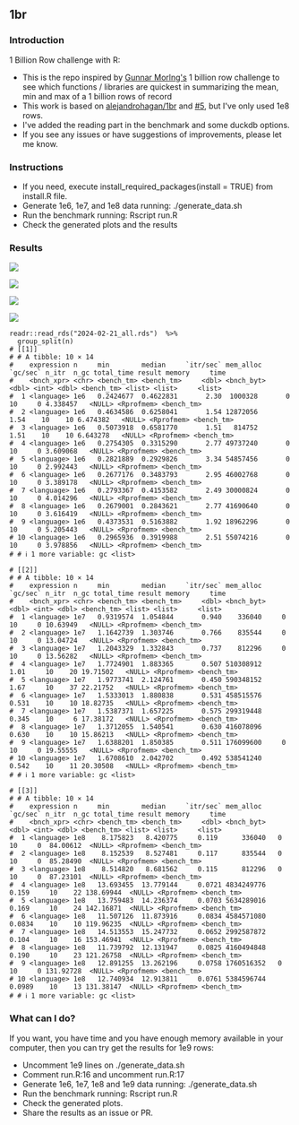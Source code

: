 ## 1br

### Introduction

1 Billion Row challenge with R:

* This is the repo inspired by [Gunnar Morlng's](https://www.morling.dev/blog/one-billion-row-challenge/) 1 billion row challenge to see which functions / libraries are quickest in summarizing the mean, min and max of a 1 billion rows of record
* This work is based on [alejandrohagan/1br](https://github.com/alejandrohagan/1br) and [#5](https://github.com/alejandrohagan/1br/issues/5), but I've only used 1e8 rows.
* I've added the reading part in the benchmark and some duckdb options.
* If you see any issues or have suggestions of improvements, please let me know.

### Instructions

* If you need, execute install_required_packages(install = TRUE) from install.R file.
* Generate 1e6, 1e7, and 1e8 data running: ./generate_data.sh
* Run the benchmark running: Rscript run.R
* Check the generated plots and the results


### Results

![](2024-02-21_1e6_rows.png)

![](2024-02-21_1e7_rows.png)

![](2024-02-21_1e7_rows.png)

![](2024-02-21_all_rows.png)


```
readr::read_rds("2024-02-21_all.rds")  %>% 
  group_split(n)
# [[1]]
# # A tibble: 10 × 14
#    expression n     min        median     `itr/sec` mem_alloc  `gc/sec` n_itr  n_gc total_time result memory     time      
#    <bnch_xpr> <chr> <bench_tm> <bench_tm>     <dbl> <bnch_byt>    <dbl> <int> <dbl> <bench_tm> <list> <list>     <list>    
#  1 <language> 1e6   0.2424677  0.4622831       2.30  1000328       0       10     0 4.338457   <NULL> <Rprofmem> <bench_tm>
#  2 <language> 1e6   0.4634586  0.6258041       1.54 12872056       1.54    10    10 6.474382   <NULL> <Rprofmem> <bench_tm>
#  3 <language> 1e6   0.5073918  0.6581770       1.51   814752       1.51    10    10 6.643278   <NULL> <Rprofmem> <bench_tm>
#  4 <language> 1e6   0.2754305  0.3315290       2.77 49737240       0       10     0 3.609068   <NULL> <Rprofmem> <bench_tm>
#  5 <language> 1e6   0.2821889  0.2929826       3.34 54857456       0       10     0 2.992443   <NULL> <Rprofmem> <bench_tm>
#  6 <language> 1e6   0.2677176  0.3483793       2.95 46002768       0       10     0 3.389178   <NULL> <Rprofmem> <bench_tm>
#  7 <language> 1e6   0.2793367  0.4153582       2.49 30000824       0       10     0 4.014296   <NULL> <Rprofmem> <bench_tm>
#  8 <language> 1e6   0.2679001  0.2843621       2.77 41690640       0       10     0 3.616419   <NULL> <Rprofmem> <bench_tm>
#  9 <language> 1e6   0.4373531  0.5163882       1.92 18962296       0       10     0 5.205443   <NULL> <Rprofmem> <bench_tm>
# 10 <language> 1e6   0.2965936  0.3919988       2.51 55074216       0       10     0 3.978856   <NULL> <Rprofmem> <bench_tm>
# # ℹ 1 more variable: gc <list>

# [[2]]
# # A tibble: 10 × 14
#    expression n     min        median     `itr/sec` mem_alloc  `gc/sec` n_itr  n_gc total_time result memory     time      
#    <bnch_xpr> <chr> <bench_tm> <bench_tm>     <dbl> <bnch_byt>    <dbl> <int> <dbl> <bench_tm> <list> <list>     <list>    
#  1 <language> 1e7   0.9319574  1.054844       0.940    336040     0        10     0 10.63949   <NULL> <Rprofmem> <bench_tm>
#  2 <language> 1e7   1.1642739  1.303746       0.766    835544     0        10     0 13.04724   <NULL> <Rprofmem> <bench_tm>
#  3 <language> 1e7   1.2043329  1.332843       0.737    812296     0        10     0 13.56282   <NULL> <Rprofmem> <bench_tm>
#  4 <language> 1e7   1.7724901  1.883365       0.507 510308912     1.01     10    20 19.71502   <NULL> <Rprofmem> <bench_tm>
#  5 <language> 1e7   1.9773741  2.124761       0.450 590348152     1.67     10    37 22.21752   <NULL> <Rprofmem> <bench_tm>
#  6 <language> 1e7   1.5333013  1.880838       0.531 458515576     0.531    10    10 18.82735   <NULL> <Rprofmem> <bench_tm>
#  7 <language> 1e7   1.5387371  1.657225       0.575 299319448     0.345    10     6 17.38172   <NULL> <Rprofmem> <bench_tm>
#  8 <language> 1e7   1.3712055  1.540541       0.630 416078096     0.630    10    10 15.86213   <NULL> <Rprofmem> <bench_tm>
#  9 <language> 1e7   1.6388201  1.850385       0.511 176099600     0        10     0 19.55555   <NULL> <Rprofmem> <bench_tm>
# 10 <language> 1e7   1.6708610  2.042702       0.492 538541240     0.542    10    11 20.30508   <NULL> <Rprofmem> <bench_tm>
# # ℹ 1 more variable: gc <list>

# [[3]]
# # A tibble: 10 × 14
#    expression n     min        median     `itr/sec` mem_alloc  `gc/sec` n_itr  n_gc total_time result memory     time      
#    <bnch_xpr> <chr> <bench_tm> <bench_tm>     <dbl> <bnch_byt>    <dbl> <int> <dbl> <bench_tm> <list> <list>     <list>    
#  1 <language> 1e8    8.175823   8.420775     0.119      336040   0         10     0  84.00612  <NULL> <Rprofmem> <bench_tm>
#  2 <language> 1e8    8.152539   8.527481     0.117      835544   0         10     0  85.28490  <NULL> <Rprofmem> <bench_tm>
#  3 <language> 1e8    8.514820   8.681562     0.115      812296   0         10     0  87.23101  <NULL> <Rprofmem> <bench_tm>
#  4 <language> 1e8   13.693455  13.779144     0.0721 4834249776   0.159     10    22 138.69944  <NULL> <Rprofmem> <bench_tm>
#  5 <language> 1e8   13.759483  14.236374     0.0703 5634289016   0.169     10    24 142.16871  <NULL> <Rprofmem> <bench_tm>
#  6 <language> 1e8   11.507126  11.873916     0.0834 4584571080   0.0834    10    10 119.96235  <NULL> <Rprofmem> <bench_tm>
#  7 <language> 1e8   14.513553  15.247732     0.0652 2992587872   0.104     10    16 153.46941  <NULL> <Rprofmem> <bench_tm>
#  8 <language> 1e8   11.739792  12.131947     0.0825 4160494848   0.190     10    23 121.26758  <NULL> <Rprofmem> <bench_tm>
#  9 <language> 1e8   12.891255  13.262196     0.0758 1760516352   0         10     0 131.92728  <NULL> <Rprofmem> <bench_tm>
# 10 <language> 1e8   12.740934  12.913811     0.0761 5384596744   0.0989    10    13 131.38147  <NULL> <Rprofmem> <bench_tm>
# # ℹ 1 more variable: gc <list>
```

### What can I do?

If you want, you have time and you have enough memory available in your computer, then you can try get the results for 1e9 rows:

* Uncomment 1e9 lines on ./generate_data.sh
* Comment run.R:16 and uncomment run.R:17
* Generate 1e6, 1e7, 1e8 and 1e9 data running: ./generate_data.sh
* Run the benchmark running: Rscript run.R
* Check the generated plots.
* Share the results as an issue or PR.